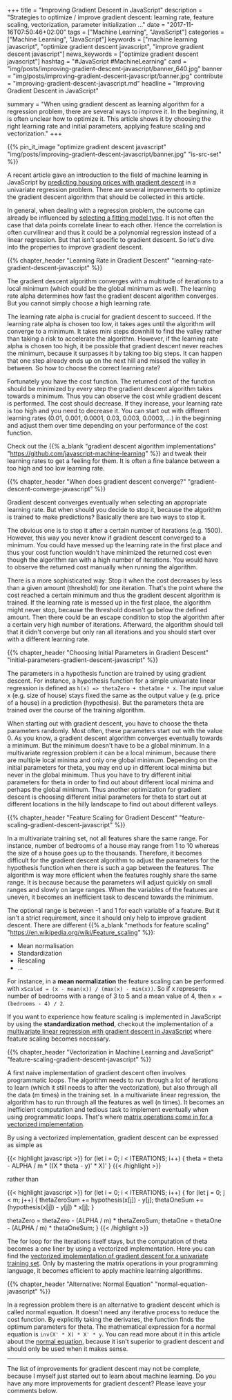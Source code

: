 +++
title = "Improving Gradient Descent in JavaScript"
description = "Strategies to optimize / improve gradient descent: learning rate, feature scaling, vectorization, parameter initialization ..."
date = "2017-11-16T07:50:46+02:00"
tags = ["Machine Learning", "JavaScript"]
categories = ["Machine Learning", "JavaScript"]
keywords = ["machine learning javascript", "optimize gradient descent javascript", "improve gradient descent javascript"]
news_keywords = ["optimize gradient descent javascript"]
hashtag = "#JavaScript #MachineLearning"
card = "img/posts/improving-gradient-descent-javascript/banner_640.jpg"
banner = "img/posts/improving-gradient-descent-javascript/banner.jpg"
contribute = "improving-gradient-descent-javascript.md"
headline = "Improving Gradient Descent in JavaScript"

summary = "When using gradient descent as learning algorithm for a regression problem, there are several ways to improve it. In the beginning, it is often unclear how to optimize it. This article shows it by choosing the right learning rate and initial parameters, applying feature scaling and vectorization."
+++

{{% pin_it_image "optimize gradient descent javascript" "img/posts/improving-gradient-descent-javascript/banner.jpg" "is-src-set" %}}

A recent article gave an introduction to the field of machine learning in JavaScript by [predicting housing prices with gradient descent](https://www.robinwieruch.de/linear-regression-gradient-descent-javascript/) in a univariate regression problem. There are several improvements to optimize the gradient descent algorithm that should be collected in this article.

In general, when dealing with a regression problem, the outcome can already be influenced by [selecting a fitting model type](https://www.robinwieruch.de/polynomial-regression-model-selection-javascript/). It is not often the case that data points correlate linear to each other. Hence the correlation is often curvilinear and thus it could be a polynomial regression instead of a linear regression. But that isn't specific to gradient descent. So let's dive into the properties to improve gradient descent.

{{% chapter_header "Learning Rate in Gradient Descent" "learning-rate-gradient-descent-javascript" %}}

The gradient descent algorithm converges with a multitude of iterations to a local minimum (which could be the global minimum as well). The learning rate alpha determines how fast the gradient descent algorithm converges. But you cannot simply choose a high learning rate.

The learning rate alpha is crucial for gradient descent to succeed. If the learning rate alpha is chosen too low, it takes ages until the algorithm will converge to a minimum. It takes mini steps downhill to find the valley rather than taking a risk to accelerate the algorithm. However, if the learning rate alpha is chosen too high, it be possible that gradient descent never reaches the minimum, because it surpasses it by taking too big steps. It can happen that one step already ends up on the next hill and missed the valley in between. So how to choose the correct learning rate?

Fortunately you have the cost function. The returned cost of the function should be minimized by every step the gradient descent algorithm takes towards a minimum. Thus you can observe the cost while gradient descent is performed. The cost should decrease. If they increase, your learning rate is too high and you need to decrease it. You can start out with different learning rates (0.01, 0.001, 0.0001, 0.03, 0.003, 0.0003, ...) in the beginning and adjust them over time depending on your performance of the cost function.

Check out the {{% a_blank "gradient descent algorithm implementations" "https://github.com/javascript-machine-learning" %}} and tweak their learning rates to get a feeling for them. It is often a fine balance between a too high and too low learning rate.

{{% chapter_header "When does gradient descent converge?" "gradient-descent-converge-javascript" %}}

Gradient descent converges eventually when selecting an appropriate learning rate. But when should you decide to stop it, because the algorithm is trained to make predictions? Basically there are two ways to stop it.

The obvious one is to stop it after a certain number of iterations (e.g. 1500). However, this way you never know if gradient descent converged to a minimum. You could have messed up the learning rate in the first place and thus your cost function wouldn't have minimized the returned cost even though the algorithm ran with a high number of iterations. You would have to observe the returned cost manually when running the algorithm.

There is a more sophisticated way: Stop it when the cost decreases by less than a given amount (threshold) for one iteration. That's the point where the cost reached a certain minimum and thus the gradient descent algorithm is trained. If the learning rate is messed up in the first place, the algorithm might never stop, because the threshold doesn't go below the defined amount. Then there could be an escape condition to stop the algorithm after a certain very high number of iterations. Afterward, the algorithm should tell that it didn't converge but only ran all iterations and you should start over with a different learning rate.

{{% chapter_header "Choosing Initial Parameters in Gradient Descent" "initial-parameters-gradient-descent-javascript" %}}

The parameters in a hypothesis function are trained by using gradient descent. For instance, a hypothesis function for a simple univariate linear regression is defined as `h(x) => thetaZero + thetaOne * x`. The input value x (e.g. size of house) stays fixed the same as the output value y (e.g. price of a house) in a prediction (hypothesis). But the parameters theta are trained over the course of the training algorithm.

When starting out with gradient descent, you have to choose the theta parameters randomly. Most often, these parameters start out with the value 0. As you know, a gradient descent algorithm converges eventually towards a minimum. But the minimum doesn't have to be a global minimum. In a multivariate regression problem it can be a local minimum, because there are multiple local minima and only one global minimum. Depending on the initial parameters for theta, you may end up in different local minima but never in the global minimum. Thus you have to try different initial parameters for theta in order to find out about different local minima and perhaps the global minimum. Thus another optimization for gradient descent is choosing different initial parameters for theta to start out at different locations in the hilly landscape to find out about different valleys.

{{% chapter_header "Feature Scaling for Gradient Descent" "feature-scaling-gradient-descent-javascript" %}}

In a multivariate training set, not all features share the same range. For instance, number of bedrooms of a house may range from 1 to 10 whereas the size of a house goes up to the thousands. Therefore, it becomes difficult for the gradient descent algorithm to adjust the parameters for the hypothesis function when there is such a gap between the features. The algorithm is way more efficient when the features roughly share the same range. It is because because the parameters will adjust quickly on small ranges and slowly on large ranges. When the variables of the features are uneven, it becomes an inefficient task to descend towards the minimum.

The optional range is between -1 and 1 for each variable of a feature. But it isn't a strict requirement, since it should only help to improve gradient descent. There are different {{% a_blank "methods for feature scaling" "https://en.wikipedia.org/wiki/Feature_scaling" %}}:

* Mean normalisation
* Standardization
* Rescaling
* ...

For instance, in a **mean normalization** the feature scaling can be performed with `xScaled = (x - mean(x)) / (max(x) - min(x))`. So if x represents number of bedrooms with a range of 3 to 5 and a mean value of 4, then `x = (bedrooms - 4) / 2`.

If you want to experience how feature scaling is implemented in JavaScript by using the **standardization method**, checkout the implementation of a [multivariate linear regression with gradient descent in JavaScript](https://www.robinwieruch.de/multivariate-linear-regression-gradient-descent-javascript) where feature scaling becomes necessary.

{{% chapter_header "Vectorization in Machine Learning and JavaScript" "feature-scaling-gradient-descent-javascript" %}}

A first naive implementation of gradient descent often involves programmatic loops. The algorithm needs to run through a lot of iterations to learn (which it still needs to after the vectorization), but also through all the data (m times) in the training set. In a multivariate linear regression, the algorithm has to run through all the features as well (n times). It becomes an inefficient computation and tedious task to implement eventually when using programmatic loops. That's where [matrix operations come in for a vectorized implementation](https://www.robinwieruch.de/linear-algebra-matrix-javascript/).

By using a vectorized implementation, gradient descent can be expressed as simple as

{{< highlight javascript >}}
for (let i = 0; i < ITERATIONS; i++) {
  theta = theta - ALPHA / m * ((X * theta - y)' * X)'
}
{{< /highlight >}}

rather than

{{< highlight javascript >}}
for (let i = 0; i < ITERATIONS; i++) {
  for (let j = 0; j < m; j++) {
    thetaZeroSum += hypothesis(x[j]) - y[j];
    thetaOneSum += (hypothesis(x[j]) - y[j]) * x[j];
  }

  thetaZero = thetaZero - (ALPHA / m) * thetaZeroSum;
  thetaOne = thetaOne - (ALPHA / m) * thetaOneSum;
}
{{< /highlight >}}

The for loop for the iterations itself stays, but the computation of theta becomes a one liner by using a vectorized implementation. Here you can find the [vectorized implementation of gradient descent for a univariate training set](https://www.robinwieruch.de/linear-regression-gradient-descent-vectorization-javascript). Only by mastering the matrix operations in your programming language, it becomes efficient to apply machine learning algorithms.

{{% chapter_header "Alternative: Normal Equation" "normal-equation-javascript" %}}

In a regression problem there is an alternative to gradient descent which is called normal equation. It doesn't need any iterative process to reduce the cost function. By explicitly taking the derivates, the function finds the optimum parameters for theta. The mathematical expression for a normal equation is `inv(X' * X) * X' * y`. You can read more about it in this article about the [normal equation](https://www.robinwieruch.de/multivariate-linear-regression-normal-equation-javascript), because it isn't superior to gradient descent and should only be used when it makes sense.

<hr class="section-divider">

The list of improvements for gradient descent may not be complete, because I myself just started out to learn about machine learning. Do you have any more improvements for gradient descent? Please leave your comments below.